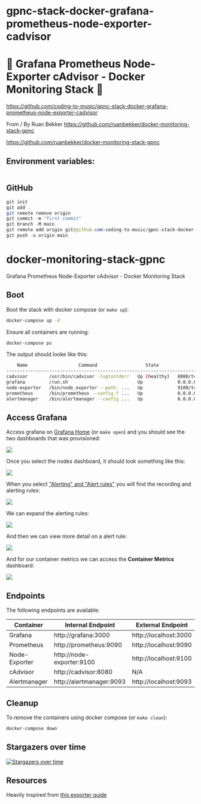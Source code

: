 # gpnc-stack-docker-grafana-prometheus-node-exporter-cadvisor

# 🚀 Grafana Prometheus Node-Exporter cAdvisor - Docker Monitoring Stack 🚀

https://github.com/coding-to-music/gpnc-stack-docker-grafana-prometheus-node-exporter-cadvisor

From / By Ruan Bekker https://github.com/ruanbekker/docker-monitoring-stack-gpnc

https://github.com/ruanbekker/docker-monitoring-stack-gpnc

## Environment variables:

```java

```

## GitHub

```java
git init
git add .
git remote remove origin
git commit -m "first commit"
git branch -M main
git remote add origin git@github.com:coding-to-music/gpnc-stack-docker-grafana-prometheus-node-exporter-cadvisor.git
git push -u origin main
```

# docker-monitoring-stack-gpnc

Grafana Prometheus Node-Exporter cAdvisor - Docker Monitoring Stack

## Boot

Boot the stack with docker compose (or `make up`):

```bash
docker-compose up -d
```

Ensure all containers are running:

```bash
docker-compose ps
```

The output should looke like this:

```bash
    Name                   Command                  State               Ports
--------------------------------------------------------------------------------------
cadvisor        /usr/bin/cadvisor -logtostderr   Up (healthy)   8080/tcp
grafana         /run.sh                          Up             0.0.0.0:3000->3000/tcp
node-exporter   /bin/node_exporter --path. ...   Up             9100/tcp
prometheus      /bin/prometheus --config.f ...   Up             0.0.0.0:9090->9090/tcp
alertmanager    /bin/alertmanager --config ...   Up             0.0.0.0:9093->9093/tcp
```

## Access Grafana

Access grafana on [Grafana Home](http://localhost:3000/?orgId=1) (or `make open`) and you should see the two dashboards that was provisioned:

![](./assets/grafana-home.png)

Once you select the nodes dashboard, it should look something like this:

![](./assets/grafana-dashboard.png)

When you select ["Alerting" and "Alert rules"](http://localhost:3000/alerting/list) you will find the recording and alerting rules:

![](./assets/grafana-alerting-home.png)

We can expand the alerting rules:

![](./assets/grafana-alerting-rules.png)

And then we can view more detail on a alert rule:

![](./assets/grafana-alerting-detail.png)

And for our container metrics we can access the **Container Metrics** dashboard:

![](./assets/grafana-container-metrics.png)

## Endpoints

The following endpoints are available:

| Container     | Internal Endpoint         | External Endpoint     |
| ------------- | ------------------------- | --------------------- |
| Grafana       | http://grafana:3000       | http://localhost:3000 |
| Prometheus    | http://prometheus:9090    | http://localhost:9090 |
| Node-Exporter | http://node-exporter:9100 | http://localhost:9100 |
| cAdvisor      | http://cadvisor:8080      | N/A                   |
| Alertmanager  | http://alertmanager:9093  | http://localhost:9093 |

## Cleanup

To remove the containers using docker compose (or `make clean`):

```bash
docker-compose down
```

## Stargazers over time

[![Stargazers over time](https://starchart.cc/ruanbekker/docker-monitoring-stack-gpnc.svg)](https://starchart.cc/ruanbekker/docker-monitoring-stack-gpnc)

## Resources

Heavily inspired from [this exporter guide](https://grafana.com/oss/prometheus/exporters/node-exporter/)
